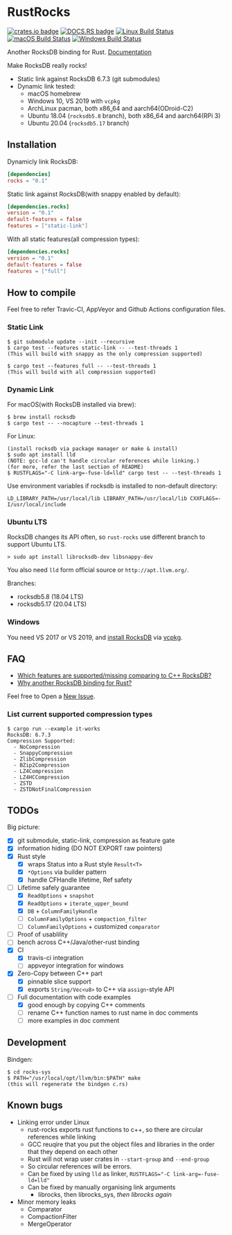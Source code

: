 # RustRocks

[![crates.io badge](https://img.shields.io/crates/v/rocks.svg)](https://crates.io/crates/rocks)
[![DOCS.RS badge](https://docs.rs/rocks/badge.svg)](https://docs.rs/rocks)
[![Linux Build Status](https://travis-ci.org/bh1xuw/rust-rocks.svg?branch=master)](https://travis-ci.org/bh1xuw/rust-rocks)
[![macOS Build Status](https://github.com/bh1xuw/rust-rocks/workflows/Rust/badge.svg)](https://github.com/bh1xuw/rust-rocks/actions)
[![Windows Build Status](https://ci.appveyor.com/api/projects/status/atawb7u8ekseodhm/branch/master?svg=true)](https://ci.appveyor.com/project/bh1xuw/rust-rocks)

Another RocksDB binding for Rust. [Documentation](https://docs.rs/rocks/)

Make RocksDB really rocks!

- Static link against RocksDB 6.7.3 (git submodules)
- Dynamic link tested:
  - macOS homebrew
  - Windows 10, VS 2019 with `vcpkg`
  - ArchLinux pacman, both x86_64 and aarch64(ODroid-C2)
  - Ubuntu 18.04 (`rocksdb5.8` branch), both x86_64 and aarch64(RPi 3)
  - Ubuntu 20.04 (`rocksdb5.17` branch)

## Installation

Dynamicly link RocksDB:

```toml
[dependencies]
rocks = "0.1"
```

Static link against RocksDB(with snappy enabled by default):

```toml
[dependencies.rocks]
version = "0.1"
default-features = false
features = ["static-link"]
```

With all static features(all compression types):

```toml
[dependencies.rocks]
version = "0.1"
default-features = false
features = ["full"]
```

## How to compile

Feel free to refer Travic-CI, AppVeyor and Github Actions configuration files.

### Static Link

```console
$ git submodule update --init --recursive
$ cargo test --features static-link -- --test-threads 1
(This will build with snappy as the only compression supported)

$ cargo test --features full -- --test-threads 1
(This will build with all compression supported)
```

### Dynamic Link

For macOS(with RocksDB installed via brew):

```console
$ brew install rocksdb
$ cargo test -- --nocapture --test-threads 1
```

For Linux:

```console
(install rocksdb via package manager or make & install)
$ sudo apt install lld
(NOTE: gcc-ld can't handle circular references while linking.)
(for more, refer the last section of README)
$ RUSTFLAGS="-C link-arg=-fuse-ld=lld" cargo test -- --test-threads 1
```

Use environment variables if rocksdb is installed to non-default directory:

`LD_LIBRARY_PATH=/usr/local/lib LIBRARY_PATH=/usr/local/lib CXXFLAGS=-I/usr/local/include`

### Ubuntu LTS

RocksDB changes its API often, so `rust-rocks` use different branch to support Ubuntu LTS.

```console
> sudo apt install librocksdb-dev libsnappy-dev
```

You also need `lld` form official source or `http://apt.llvm.org/`.

Branches:

- rocksdb5.8 (18.04 LTS)
- rocksdb5.17 (20.04 LTS)

### Windows

You need VS 2017 or VS 2019, and [install RocksDB](https://github.com/facebook/rocksdb/wiki/Building-on-Windows)
via [vcpkg](https://github.com/Microsoft/vcpkg).

## FAQ

- [Which features are supported/missing comparing to C++ RocksDB?](https://github.com/bh1xuw/rust-rocks/issues/1)
- [Why another RocksDB binding for Rust?](https://github.com/bh1xuw/rust-rocks/issues/2)

Feel free to Open a [New Issue](https://github.com/bh1xuw/rust-rocks/issues/new).

### List current supported compression types

```console
$ cargo run --example it-works
RocksDB: 6.7.3
Compression Supported:
  - NoCompression
  - SnappyCompression
  - ZlibCompression
  - BZip2Compression
  - LZ4Compression
  - LZ4HCCompression
  - ZSTD
  - ZSTDNotFinalCompression
```

## TODOs

Big picture:

- [x] git submodule, static-link, compression as feature gate
- [x] information hiding (DO NOT EXPORT raw pointers)
- [x] Rust style
  - [x] wraps Status into a Rust style ``Result<T>``
  - [x] ``*Options`` via builder pattern
  - [x] handle CFHandle lifetime, Ref safety
- [ ] Lifetime safely guarantee
  - [x] `ReadOptions` + `snapshot`
  - [x] `ReadOptions` + `iterate_upper_bound`
  - [x] `DB` + `ColumnFamilyHandle`
  - [ ] `ColumnFamilyOptions` + `compaction_filter`
  - [ ] `ColumnFamilyOptions` + customized `comparator`
- [ ] Proof of usablility
- [ ] bench across C++/Java/other-rust binding
- [x] CI
  - [x] travis-ci integration
  - [ ] appveyor integration for windows
- [x] Zero-Copy between C++ part
  - [x] pinnable slice support
  - [x] exports `String/Vec<u8>` to C++ via `assign`-style API
- [ ] Full documentation with code examples
  - [x] good enough by copying C++ comments
  - [ ] rename C++ function names to rust name in doc comments
  - [ ] more examples in doc comment

## Development

Bindgen:

```console
$ cd rocks-sys
$ PATH="/usr/local/opt/llvm/bin:$PATH" make
(this will regenerate the bindgen c.rs)
```

## Known bugs

- Linking error under Linux
  - rust-rocks exports rust functions to c++, so there are circular references while linking
  - GCC reuqire that you put the object files and libraries in the order that they depend on each other
  - Rust will not wrap user crates in `--start-group` and `--end-group`
  - So circular references will be errors.
  - Can be fixed by using `lld` as linker, `RUSTFLAGS="-C link-arg=-fuse-ld=lld"`
  - Can be fixed by manually organising link arguments
    - librocks, then librocks_sys, *then librocks again*
- Minor memory leaks
  - Comparator
  - CompactionFilter
  - MergeOperator
